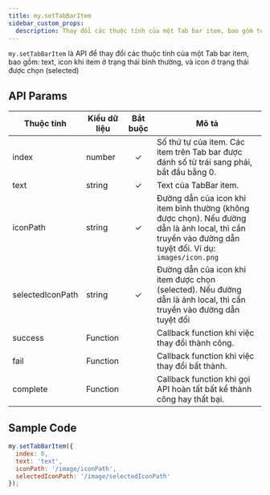 ```yaml
---
title: my.setTabBarItem
sidebar_custom_props:
  description: Thay đổi các thuộc tính của một Tab bar item, bao gồm text, icon khi item ở trạng thái bình thường, và icon ở trạng thái được chọn (selected)
---
```


`my.setTabBarItem` là API để thay đổi các thuộc tính của một Tab bar item, bao gồm: text, icon khi item ở trạng thái bình thường, và icon ở trạng thái được chọn (selected)

## API Params

| Thuộc tính       | Kiểu dữ liệu | Bắt buộc | Mô tả                                                                                                                                                   |
| ---------------- | ------------ | :------: | ------------------------------------------------------------------------------------------------------------------------------------------------------- |
| index            | number       |    ✓     | Số thứ tự của item. Các item trên Tab bar được đánh số từ trái sang phải, bắt đầu bằng 0.                                                               |
| text             | string       |    ✓     | Text của TabBar item.                                                                                                                                   |
| iconPath         | string       |    ✓     | Đường dẫn của icon khi item bình thường (không được chọn). Nếu đường dẫn là ảnh local, thì cần truyền vào đường dẫn tuyệt đối. Ví dụ: `images/icon.png` |
| selectedIconPath | string       |    ✓     | Đường dẫn của icon khi item được chọn (selected). Nếu đường dẫn là ảnh local, thì cần truyền vào đường dẫn tuyệt đối                                    |
| success          | Function     |          | Callback function khi việc thay đổi thành công.                                                                                                         |
| fail             | Function     |          | Callback function khi việc thay đổi bất thành.                                                                                                          |
| complete         | Function     |          | Callback function khi gọi API hoàn tất bất kể thành công hay thất bại.                                                                                  |

## Sample Code

```js
my.setTabBarItem({
  index: 0,
  text: 'text',
  iconPath: '/image/iconPath',
  selectedIconPath: '/image/selectedIconPath'
});
```
